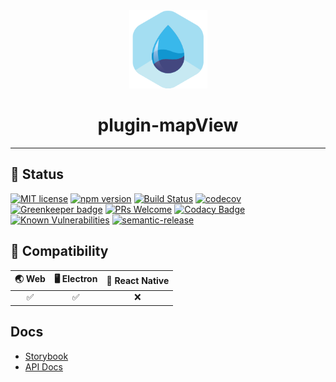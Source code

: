 <div align="center">
	<img width=125 height=125 src="assets/common/logo.png">
  <h1>
		plugin-mapView
	</h1>
  <p></p>
</div>

<hr />

## 🎊 Status

[![MIT license](https://img.shields.io/badge/license-MIT-brightgreen.svg)](http://opensource.org/licenses/MIT)
[![npm version](https://img.shields.io/npm/v/plugin-mapView.svg?style=flat)](https://npmjs.org/package/plugin-mapView "View this project on npm")
[![Build Status](https://travis-ci.com/mhusnainnaseer786@gmail.com/plugin-untitled.svg?branch=master)](https://travis-ci.com/mhusnainnaseer786@gmail.com/plugin-untitled)
[![codecov](https://codecov.io/gh/mhusnainnaseer786@gmail.com/plugin-untitled/branch/master/graph/badge.svg)](https://codecov.io/gh/mhusnainnaseer786@gmail.com/plugin-untitled)
[![Greenkeeper badge](https://badges.greenkeeper.io/mhusnainnaseer786@gmail.com/plugin-untitled.svg)](https://greenkeeper.io/) [![PRs Welcome](https://img.shields.io/badge/PRs-welcome-brightgreen.svg)](https://github.com/mhusnainnaseer786@gmail.com/plugin-untitled/blob/master/CONTRIBUTING.md)
[![Codacy Badge](https://api.codacy.com/project/badge/Grade/3c79162871414b6aa7c15d1a423adeca)](https://www.codacy.com/app/mhusnainnaseer786@gmail.com/plugin-untitled?utm_source=github.com&utm_medium=referral&utm_content=mhusnainnaseer786@gmail.com/plugin-untitled&utm_campaign=Badge_Grade)
[![Known Vulnerabilities](https://snyk.io/test/github/mhusnainnaseer786@gmail.com/plugin-untitled/badge.svg)](https://snyk.io/test/github/mhusnainnaseer786@gmail.com/plugin-untitled)
[![semantic-release](https://img.shields.io/badge/%20%20%F0%9F%93%A6%F0%9F%9A%80-semantic--release-e10079.svg)](https://github.com/semantic-release/semantic-release)

## 🤝 Compatibility

| 🌏 Web | 🖥 Electron | 📱 React Native |
| :----: | :---------: | :-------------: |
|    ✅   |      ✅      |        ❌        |

## Docs

-   [Storybook](https://mhusnainnaseer786@gmail.com.github.io/plugin-untitled/storybook/)
-   [API Docs](https://mhusnainnaseer786@gmail.com.github.io/plugin-untitled/)
